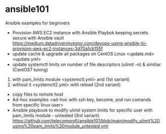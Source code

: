 # ansible101
Ansible examples for beginners

* Provision AWS EC2 instance with Ansible Playbok keeping secrets secure with Ansible vault <https://medium.datadriveninvestor.com/devops-using-ansible-to-provision-aws-ec2-instances-3d70a1cb155f>
* update cache & upgrade all packages on CentOS Linux <update.md> <update.yml>
* update systemctl limits on number of file descriptors (ulimit -n) & similiar (CentOS7 tuning)
1. with pam_limits module <systemctl.yml> and (1st variant)
2. without it <systemctl2.yml> with reload (2nd variant)
* copy files to remote host
* Ad-hoc examples <ad-hoc with ssh key, become, and run comands from specific linux user>
* Ansible playbook to modify ulimit system limits for specific user with pam_limits module - untested (3rd variant) <https://github.com/telecomprofi/ansible101/blob/main/modify_ulimit%20using%20pam_limits%20module_untested.yml>

